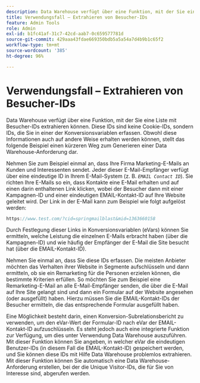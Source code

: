 ```yaml
---
description: Data Warehouse verfügt über eine Funktion, mit der Sie eine Liste mit Besucher-IDs extrahieren können. Diese IDs sind keine Cookie-IDs, sondern IDs, die Sie in einer der Konversionsvariablen erfassen. Obwohl diese Informationen auch auf andere Weise erhalten werden können, stellt das folgende Beispiel einen kürzeren Weg zum Generieren einer Data Warehouse-Anforderung dar.
title: Verwendungsfall – Extrahieren von Besucher-IDs
feature: Admin Tools
role: Admin
exl-id: b1fc41af-31c7-42cd-aab7-0c659577781d
source-git-commit: 429aaa43fdae669350bdb5a5a54a7d4b9b1c65f2
workflow-type: tm+mt
source-wordcount: '385'
ht-degree: 96%

---
```


# Verwendungsfall – Extrahieren von Besucher-IDs

Data Warehouse verfügt über eine Funktion, mit der Sie eine Liste mit Besucher-IDs extrahieren können. Diese IDs sind keine Cookie-IDs, sondern IDs, die Sie in einer der Konversionsvariablen erfassen. Obwohl diese Informationen auch auf andere Weise erhalten werden können, stellt das folgende Beispiel einen kürzeren Weg zum Generieren einer Data Warehouse-Anforderung dar.

Nehmen Sie zum Beispiel einmal an, dass Ihre Firma Marketing-E-Mails an Kunden und Interessenten sendet. Jeder dieser E-Mail-Empfänger verfügt über eine eindeutige ID in Ihrem E-Mail-System (z. B. *`EMAIL Contact ID`*). Sie richten Ihre E-Mails so ein, dass Kontakte eine E-Mail erhalten und auf einen darin enthaltenen Link klicken, wobei der Besucher dann mit einer Kampagnen-ID und einer eindeutigen EMAIL-Kontakt-ID auf Ihre Website geleitet wird. Der Link in der E-Mail kann zum Beispiel wie folgt aufgelöst werden:

```js
https://www.test.com/?cid=springmailblast&mid=1363660158
```

Durch Festlegung dieser Links in Konversionsvariablen (eVars) können Sie ermitteln, welche Leistung die einzelnen E-Mails erbracht haben (über die Kampagnen-ID) und wie häufig der Empfänger der E-Mail die Site besucht hat (über die EMAIL-Kontakt-ID).

Nehmen Sie einmal an, dass Sie diese IDs erfassen. Die meisten Anbieter möchten das Verhalten ihrer Website in Segmente aufschlüsseln und dann ermitteln, ob sie ein Remarketing für die Personen erzielen können, die bestimmte Kriterien erfüllen. So möchten Sie zum Beispiel eine Remarketing-E-Mail an alle E-Mail-Empfänger senden, die über die E-Mail auf Ihre Site gelangt sind und dann ein Formular auf der Website angesehen (oder ausgefüllt) haben. Hierzu müssen Sie die EMAIL-Kontakt-IDs der Besucher ermitteln, die das entsprechende Formular ausgefüllt haben.

Eine Möglichkeit besteht darin, einen Konversion-Subrelationsbericht zu verwenden, um den eVar-Wert der Formular-ID nach eVar der EMAIL-Kontakt-ID aufzuschlüsseln. Es steht jedoch auch eine integrierte Funktion zur Verfügung, um dies unter Verwendung Data Warehouse auszuführen. Mit dieser Funktion können Sie angeben, in welcher eVar die eindeutigen Benutzer-IDs (in diesem Fall die EMAIL-Kontakt-ID) gespeichert werden, und Sie können diese IDs mit Hilfe Data Warehouse problemlos extrahieren. Mit dieser Funktion können Sie automatisch eine Data Warehouse-Anforderung erstellen, bei der die Unique Visitor-IDs, die für Sie von Interesse sind, abgerufen werden.
